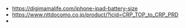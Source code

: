- https://digimamalife.com/iphone-ipad-battery-size
- https://www.nttdocomo.co.jp/product/?icid=CRP_TOP_to_CRP_PRD
- 